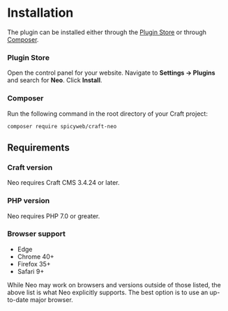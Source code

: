 # Installation

The plugin can be installed either through the [Plugin Store](https://plugins.craftcms.com/) or through [Composer](https://packagist.org/).

### Plugin Store
Open the control panel for your website. Navigate to **Settings &rarr; Plugins** and search for **Neo**. Click **Install**.

### Composer
Run the following command in the root directory of your Craft project:
```
composer require spicyweb/craft-neo
```


## Requirements

### Craft version
Neo requires Craft CMS 3.4.24 or later.

### PHP version
Neo requires PHP 7.0 or greater.

### Browser support
- Edge
- Chrome 40+
- Firefox 35+
- Safari 9+

While Neo may work on browsers and versions outside of those listed, the above list is what Neo explicitly supports. The best option is to use an up-to-date major browser.
